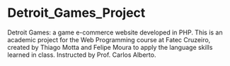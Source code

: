 # Detroit_Games_Project
Detroit Games: a game e-commerce website developed in PHP. This is an academic project for the Web Programming course at Fatec Cruzeiro, created by Thiago Motta and Felipe Moura to apply the language skills learned in class. Instructed by Prof. Carlos Alberto.
